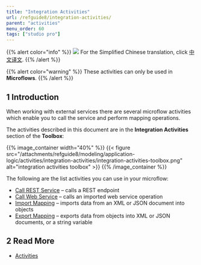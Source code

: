 ```yaml
---
title: "Integration Activities"
url: /refguide8/integration-activities/
parent: "activities"
menu_order: 60
tags: ["studio pro"]
---
```


{{% alert color="info" %}}
<img src="/attachments/china.png" class="d-inline-block" /> For the Simplified Chinese translation, click [中文译文](https://cdn.mendix.tencent-cloud.com/documentation/refguide8/integration-activities.pdf).
{{% /alert %}}

{{% alert color="warning" %}}
These activities can only be used in **Microflows**.
{{% /alert %}}

## 1 Introduction

When working with external services there are several microflow activities which enable you to call the service and perform mapping operations.

The activities described in this document are in the **Integration Activities** section of the **Toolbox**:

{{% image_container width="40%" %}}
{{< figure src="/attachments/refguide8/modeling/application-logic/activities/integration-activities/integration-activities-toolbox.png" alt="integration activities toolbox" >}}
{{% /image_container %}}

The following are the list activities you can use in your microflow:

* [Call REST Service](/refguide8/call-rest-action/) – calls a REST endpoint
* [Call Web Service](/refguide8/call-web-service-action/) – calls an imported web service operation
* [Import Mapping](/refguide8/import-mapping-action/) – imports data from an XML or JSON document into objects
* [Export Mapping](/refguide8/export-mapping-action/) – exports data from objects into XML or JSON documents, or a string variable

## 2 Read More

* [Activities](/refguide8/activities/)
